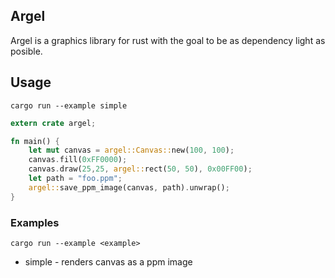 ## Argel
Argel is a graphics library for rust with the goal to be as dependency light as posible.

## Usage
`cargo run --example simple`
``` Rust
extern crate argel;

fn main() {
    let mut canvas = argel::Canvas::new(100, 100);
    canvas.fill(0xFF0000);
    canvas.draw(25,25, argel::rect(50, 50), 0x00FF00);
    let path = "foo.ppm";
    argel::save_ppm_image(canvas, path).unwrap();
}
```
### Examples
`cargo run --example <example>`
* simple - renders canvas as a ppm image

